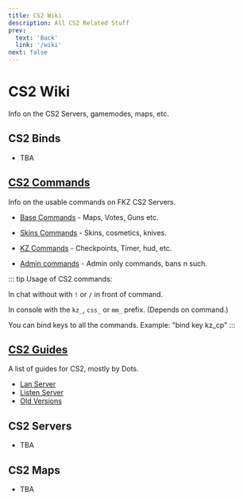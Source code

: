 ```yaml
---
title: CS2 Wiki
description: All CS2 Related Stuff
prev: 
  text: 'Back'
  link: '/wiki'
next: false
---
```


# CS2 Wiki

Info on the CS2 Servers, gamemodes, maps, etc.

## CS2 Binds

- TBA

## [CS2 Commands](/wiki/cs2/commands)

Info on the usable commands on FKZ CS2 Servers.

- [Base Commands](/wiki/cs2/commands/help) - Maps, Votes, Guns etc.

- [Skins Commands](/wiki/cs2/commands/skins) - Skins, cosmetics, knives.

- [KZ Commands](/wiki/cs2/commands/kz-help) - Checkpoints, Timer, hud, etc.

- [Admin commands](/wiki/cs2/commands/admin-help) - Admin only commands, bans n such.

::: tip
Usage of CS2 commands:

In chat without with `!` or `/` in front of command.

In console with the `kz_`, `css_` or `mm_` prefix. (Depends on command.)

You can bind keys to all the commands. Example: "bind key kz_cp"
:::

## [CS2 Guides](/wiki/cs2/guides)

A list of guides for CS2, mostly by Dots.

- [Lan Server](/wiki/cs2/guides/lan)
- [Listen Server](/wiki/cs2/guides/listen)
- [Old Versions](/wiki/cs2/guides/old-versions)

## CS2 Servers

- TBA

## CS2 Maps

- TBA
